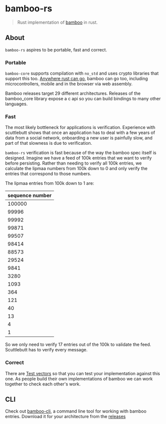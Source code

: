 # bamboo-rs

> Rust implementation of [bamboo](https://github.com/AljoschaMeyer/bamboo) in rust.

## About

`bamboo-rs` aspires to be portable, fast and correct.

### Portable

`bamboo-core` supports compilation with `no_std` and uses crypto libraries that support this too. [Anywhere rust can go](https://forge.rust-lang.org/release/platform-support.html), bamboo can go too, including microcontrollers, mobile and in the browser via web assembly.

Bamboo releases target 29 different architectures. Releases of the bamboo_core library expose a c api so you can build bindings to many other languages.

### Fast

The most likely bottleneck for applications is verification. Experience with scuttlebutt shows that once an application has to deal with a few years of data from a social network, onboarding a new user is painfully slow, and part of that slowness is due to verification. 

`bamboo-rs` verification is fast because of the way the bamboo spec itself is designed. Imagine we have a feed of 100k entries that we want to verify before persisting. Rather than needing to verify all 100k entries, we calculate the lipmaa numbers from 100k down to 0 and only verify the entries that correspond to those numbers.

The lipmaa entries from 100k down to 1 are:

| sequence number |
|---|
|100000|
|99996|
|99992|
|99871|
|99507|
|98414|
|88573|
|29524|
|9841|
|3280|
|1093|
|364|
|121|
|40|
|13|
|4|
|1|

So we only need to verify 17 entries out of the 100k to validate the feed. Scuttlebutt has to verify every message.

### Correct

There are [Test vectors](./test_vectors/test_vectors.md) so that you can test your implementation against this one. As people build their own implementations of bamboo we can work together to check each other's work.

## CLI

Check out [bamboo-cli](./bamboo-cli), a command line tool for working with bamboo entries. Download it for your architecture from the [releases](https://github.com/pietgeursen/bamboo-rs/releases)
